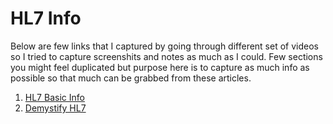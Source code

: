 # HL7 Info

Below are few links that I captured by going through different set of videos so I tried to capture screenshits and notes as much as I could. Few sections you might feel duplicated but purpose here is to capture as much info as possible so that much can be grabbed from these articles.


1. [HL7 Basic Info](./hl7-basic-info.md)
2. [Demystify HL7](./demystify_hl7.md)